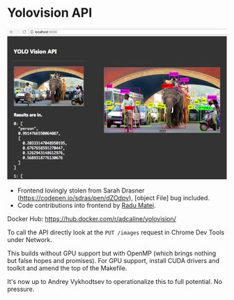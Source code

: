 # Yolovision API

![screenshot](screenshot.png)

* Frontend lovingly stolen from Sarah Drasner (https://codepen.io/sdras/pen/dZOdpv), [object File] bug included.
* Code contributions into frontend by [Radu Matei](https://github.com/radu-matei).

Docker Hub: https://hub.docker.com/r/adcaline/yolovision/

To call the API directly look at the `PUT /images` request in Chrome Dev Tools under Network.

This builds without GPU support but with OpenMP (which brings nothing but false hopes and promises).
For GPU support, install CUDA drivers and toolkit and amend the top of the Makefile.

It's now up to Andrey Vykhodtsev to operationalize this to full potential. No pressure.
